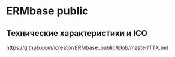 # ERMbase public

## Технические характеристики и ICO
https://github.com/icreator/ERMbase_public/blob/master/TTX.md
